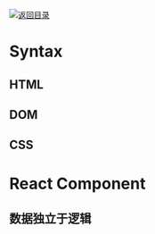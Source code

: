 [![返回目录](https://parg.co/UYp)](https://parg.co/Ubt) 
# Syntax

## HTML

## DOM

## CSS

# React Component

## 数据独立于逻辑